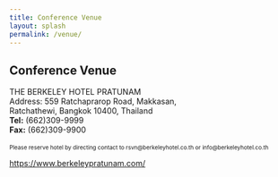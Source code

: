 ```yaml
---
title: Conference Venue
layout: splash
permalink: /venue/
---
```


<h2>Conference Venue</h2>
THE BERKELEY HOTEL PRATUNAM <br>
Address: 559 Ratchaprarop Road, Makkasan,<br>
	Ratchathewi, Bangkok 10400, Thailand<br>
<b>Tel:</b> (662)309-9999  <br/>
<b>Fax:</b> (662)309-9900  <br/>
<br><span style="font-size:x-small;">Please reserve hotel by directing contact to rsvn@berkeleyhotel.co.th or info@berkeleyhotel.co.th</span>
<p>
<a href="https://www.berkeleypratunam.com/" target="_new">https://www.berkeleypratunam.com/</a><br>
</p>
<br>